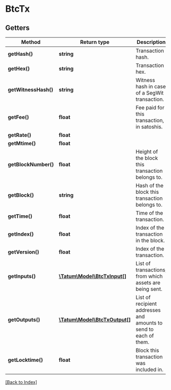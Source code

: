 # BtcTx

## Getters

Method | Return type | Description | Notes
------------ | ------------- | ------------- | -------------
**getHash()** | **string** | Transaction hash. | [optional]
**getHex()** | **string** | Transaction hex. | [optional]
**getWitnessHash()** | **string** | Witness hash in case of a SegWit transaction. | [optional]
**getFee()** | **float** | Fee paid for this transaction, in satoshis. | [optional]
**getRate()** | **float** |  | [optional]
**getMtime()** | **float** |  | [optional]
**getBlockNumber()** | **float** | Height of the block this transaction belongs to. | [optional]
**getBlock()** | **string** | Hash of the block this transaction belongs to. | [optional]
**getTime()** | **float** | Time of the transaction. | [optional]
**getIndex()** | **float** | Index of the transaction in the block. | [optional]
**getVersion()** | **float** | Index of the transaction. | [optional]
**getInputs()** | [**\Tatum\Model\BtcTxInput[]**](BtcTxInput.md) | List of transactions, from which assets are being sent. | [optional]
**getOutputs()** | [**\Tatum\Model\BtcTxOutput[]**](BtcTxOutput.md) | List of recipient addresses and amounts to send to each of them. | [optional]
**getLocktime()** | **float** | Block this transaction was included in. | [optional]

[[Back to Index]](../index.md)
